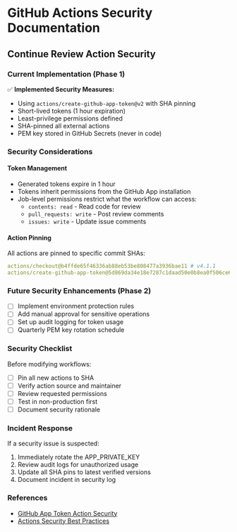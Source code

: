 # GitHub Actions Security Documentation

## Continue Review Action Security

### Current Implementation (Phase 1)

✅ **Implemented Security Measures:**
- Using `actions/create-github-app-token@v2` with SHA pinning
- Short-lived tokens (1 hour expiration)
- Least-privilege permissions defined
- SHA-pinned all external actions
- PEM key stored in GitHub Secrets (never in code)

### Security Considerations

#### Token Management
- Generated tokens expire in 1 hour
- Tokens inherit permissions from the GitHub App installation
- Job-level permissions restrict what the workflow can access:
  - `contents: read` - Read code for review
  - `pull_requests: write` - Post review comments
  - `issues: write` - Update issue comments

#### Action Pinning
All actions are pinned to specific commit SHAs:
```yaml
actions/checkout@b4ffde65f46336ab88eb53be808477a3936bae11 # v4.1.1
actions/create-github-app-token@5d869da34e18e7287c1daad50e0b8ea0f506ce69 # v2.0.0
```

### Future Security Enhancements (Phase 2)

- [ ] Implement environment protection rules
- [ ] Add manual approval for sensitive operations
- [ ] Set up audit logging for token usage
- [ ] Quarterly PEM key rotation schedule

### Security Checklist

Before modifying workflows:
- [ ] Pin all new actions to SHA
- [ ] Verify action source and maintainer
- [ ] Review requested permissions
- [ ] Test in non-production first
- [ ] Document security rationale

### Incident Response

If a security issue is suspected:
1. Immediately rotate the APP_PRIVATE_KEY
2. Review audit logs for unauthorized usage
3. Update all SHA pins to latest verified versions
4. Document incident in security log

### References
- [GitHub App Token Action Security](https://github.com/actions/create-github-app-token#security)
- [Actions Security Best Practices](https://docs.github.com/en/actions/security-guides/security-hardening-for-github-actions)